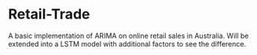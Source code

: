 # Retail-Trade
A basic implementation of ARIMA on online retail sales in Australia. Will be extended into a LSTM model with additional factors to see the difference.
